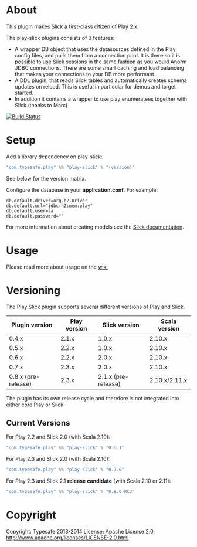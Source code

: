 # About

This plugin makes [Slick](http://slick.typesafe.com/) a first-class citizen of Play 2.x.

The play-slick plugins consists of 3 features:
 - A wrapper DB object that uses the datasources defined in the Play config files, and pulls them from a connection pool. It is there so it is possible to use Slick sessions in the same fashion as you would Anorm JDBC connections. There are some smart caching and load balancing that makes your connections to your DB more performant.
 - A DDL plugin, that reads Slick tables and automatically creates schema updates on reload. This is useful in particular for demos and to get started.
 - In addition it contains a wrapper to use play enumeratees together with Slick (thanks to Marc)

[![Build Status](https://travis-ci.org/playframework/play-slick.png?branch=master)](https://travis-ci.org/playframework/play-slick)

# Setup

Add a library dependency on play-slick:

```scala
"com.typesafe.play" %% "play-slick" % "{version}"
```

See below for the version matrix.

Configure the database in your **application.conf**. For example:

```
db.default.driver=org.h2.Driver
db.default.url="jdbc:h2:mem:play"
db.default.user=sa
db.default.password=""
```

For more information about creating models see the [Slick documentation].

[Slick documentation]: http://slick.typesafe.com/docs

# Usage
Please read more about usage on the [wiki](https://github.com/playframework/play-slick/wiki/Usage)

# Versioning

The Play Slick plugin supports several different versions of Play and Slick.

| Plugin version      | Play version       | Slick version       | Scala version |
|---------------------|--------------------|---------------------|---------------|
| 0.4.x               | 2.1.x              | 1.0.x               | 2.10.x        |
| 0.5.x               | 2.2.x              | 1.0.x               | 2.10.x        |
| 0.6.x               | 2.2.x              | 2.0.x               | 2.10.x        |
| 0.7.x               | 2.3.x              | 2.0.x               | 2.10.x        |
| 0.8.x (pre-release) | 2.3.x              | 2.1.x (pre-release) | 2.10.x/2.11.x |

The plugin has its own release cycle and therefore is not integrated into either core Play or Slick.

## Current Versions

For Play 2.2 and Slick 2.0 (with Scala 2.10):

```scala
"com.typesafe.play" %% "play-slick" % "0.6.1"
```

For Play 2.3 and Slick 2.0 (with Scala 2.10):

```scala
"com.typesafe.play" %% "play-slick" % "0.7.0"
```

For Play 2.3 and Slick 2.1 **release candidate** (with Scala 2.10 or 2.11):

```scala
"com.typesafe.play" %% "play-slick" % "0.8.0-RC3"
```

# Copyright

Copyright: Typesafe 2013-2014
License: Apache License 2.0, http://www.apache.org/licenses/LICENSE-2.0.html
